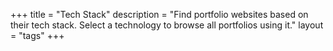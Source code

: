 +++
title = "Tech Stack"
description = "Find portfolio websites based on their tech stack. Select a technology to browse all portfolios using it."
layout = "tags"
+++
